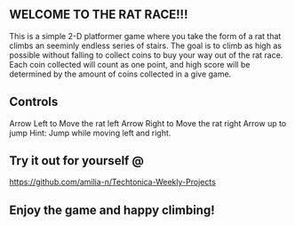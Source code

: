 ## WELCOME TO THE RAT RACE!!!
This is a simple 2-D platformer game where you take the form of a rat that climbs an seeminly endless series of stairs. 
The goal is to climb as high as possible without falling to collect coins to buy your way out of the rat race.
Each coin collected will count as one point, and high score will be determined by the amount of coins collected in a give game. 

## Controls
Arrow Left to Move the rat left
Arrow Right to Move the rat right
Arrow up to jump
Hint: Jump while moving left and right.

## Try it out for yourself @ 
https://github.com/amilia-n/Techtonica-Weekly-Projects

## Enjoy the game and happy climbing!

